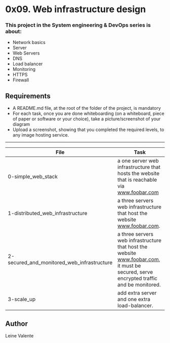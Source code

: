 # 0x09. Web infrastructure design

### This project in the System engineering & DevOps series is about:

 * Network basics
 * Server
 * Web Servers
 * DNS
 * Load balancer
 * Monitoring
 * HTTPS
 * Firewall

## Requirements

 * A README.md file, at the root of the folder of the project, is mandatory
 * For each task, once you are done whiteboarding (on a whiteboard, piece of paper or software or your choice), take a picture/screenshot of your diagram
 * Upload a screenshot, showing that you completed the required levels, to any image hosting service.

---
File|Task
---|---
0-simple_web_stack | a one server web infrastructure that hosts the website that is reachable via www.foobar.com
1-distributed_web_infrastructure | a three servers web infrastructure that host the website www.foobar.com.
2-secured_and_monitored_web_infrastructure | a three servers web infrastructure that host the website www.foobar.com, it must be secured, serve encrypted traffic and be monitored.
3-scale_up | add extra server and one extra load-balancer.


## Author
Leine Valente